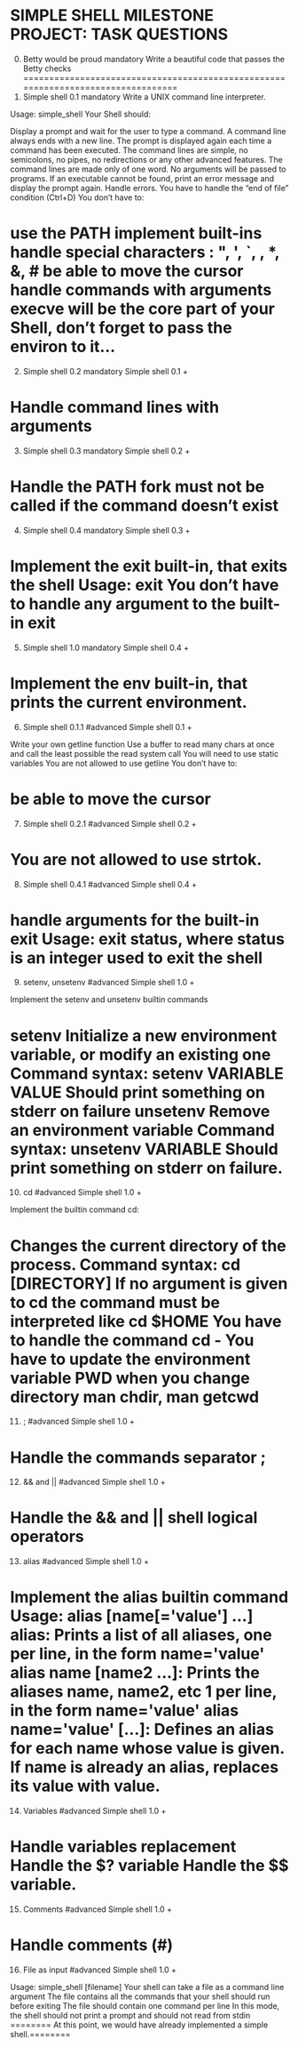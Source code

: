 SIMPLE SHELL MILESTONE PROJECT: TASK QUESTIONS
=================================================================================
0. Betty would be proud
mandatory
Write a beautiful code that passes the Betty checks
=================================================================================
1. Simple shell 0.1
mandatory
Write a UNIX command line interpreter.

Usage: simple_shell
Your Shell should:

Display a prompt and wait for the user to type a command. A command line always ends with a new line.
The prompt is displayed again each time a command has been executed.
The command lines are simple, no semicolons, no pipes, no redirections or any other advanced features.
The command lines are made only of one word. No arguments will be passed to programs.
If an executable cannot be found, print an error message and display the prompt again.
Handle errors.
You have to handle the “end of file” condition (Ctrl+D)
You don’t have to:

use the PATH
implement built-ins
handle special characters : ", ', `, \, *, &, #
be able to move the cursor
handle commands with arguments
execve will be the core part of your Shell, don’t forget to pass the environ to it…
=================================================================================
2. Simple shell 0.2
mandatory
Simple shell 0.1 +

Handle command lines with arguments
=================================================================================
3. Simple shell 0.3
mandatory
Simple shell 0.2 +

Handle the PATH
fork must not be called if the command doesn’t exist
=================================================================================
4. Simple shell 0.4
mandatory
Simple shell 0.3 +

Implement the exit built-in, that exits the shell
Usage: exit
You don’t have to handle any argument to the built-in exit
=================================================================================
5. Simple shell 1.0
mandatory
Simple shell 0.4 +

Implement the env built-in, that prints the current environment.
================================================================================
6. Simple shell 0.1.1
#advanced
Simple shell 0.1 +

Write your own getline function
Use a buffer to read many chars at once and call the least possible the read system call
You will need to use static variables
You are not allowed to use getline
You don’t have to:

be able to move the cursor
==============================================================================
7. Simple shell 0.2.1
#advanced
Simple shell 0.2 +

You are not allowed to use strtok.
===============================================================================
8. Simple shell 0.4.1
#advanced
Simple shell 0.4 +

handle arguments for the built-in exit
Usage: exit status, where status is an integer used to exit the shell
===============================================================================
9. setenv, unsetenv
#advanced
Simple shell 1.0 +

Implement the setenv and unsetenv builtin commands

setenv
Initialize a new environment variable, or modify an existing one
Command syntax: setenv VARIABLE VALUE
Should print something on stderr on failure
unsetenv
Remove an environment variable
Command syntax: unsetenv VARIABLE
Should print something on stderr on failure.
================================================================================
10. cd
#advanced
Simple shell 1.0 +

Implement the builtin command cd:

Changes the current directory of the process.
Command syntax: cd [DIRECTORY]
If no argument is given to cd the command must be interpreted like cd $HOME
You have to handle the command cd -
You have to update the environment variable PWD when you change directory
man chdir, man getcwd
================================================================================
11. ;
#advanced
Simple shell 1.0 +

Handle the commands separator ;
=============================================================================
12. && and ||
#advanced
Simple shell 1.0 +

Handle the && and || shell logical operators
==============================================================================
13. alias
#advanced
Simple shell 1.0 +

Implement the alias builtin command
Usage: alias [name[='value'] ...]
alias: Prints a list of all aliases, one per line, in the form name='value'
alias name [name2 ...]: Prints the aliases name, name2, etc 1 per line, in the form name='value'
alias name='value' [...]: Defines an alias for each name whose value is given. If name is already an alias, replaces its value with value.
==============================================================================
14. Variables
#advanced
Simple shell 1.0 +

Handle variables replacement
Handle the $? variable
Handle the $$ variable.
=============================================================================
15. Comments
#advanced
Simple shell 1.0 +

Handle comments (#)
==============================================================================
16. File as input
#advanced
Simple shell 1.0 +

Usage: simple_shell [filename]
Your shell can take a file as a command line argument
The file contains all the commands that your shell should run before exiting
The file should contain one command per line
In this mode, the shell should not print a prompt and should not read from stdin
======== At this point, we would have already implemented a simple shell.========